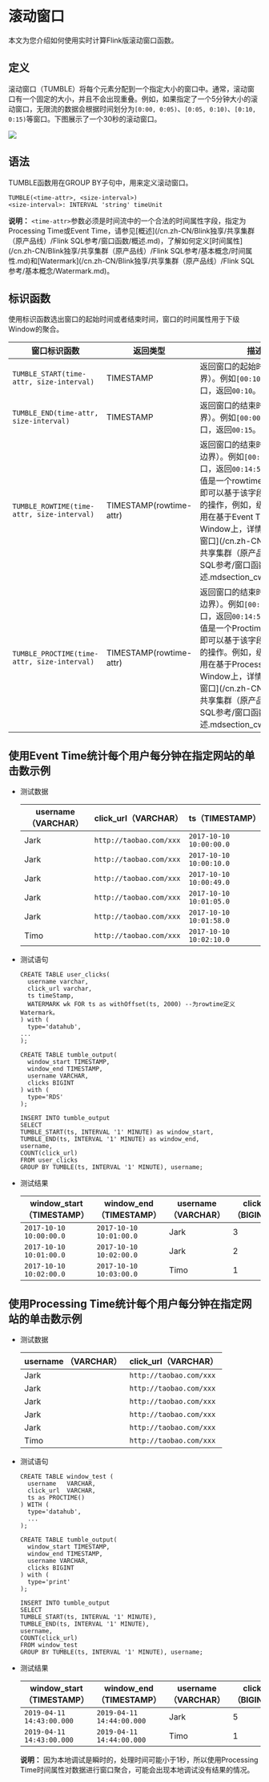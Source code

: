 # 滚动窗口

本文为您介绍如何使用实时计算Flink版滚动窗口函数。

## 定义

滚动窗口（TUMBLE）将每个元素分配到一个指定大小的窗口中。通常，滚动窗口有一个固定的大小，并且不会出现重叠。例如，如果指定了一个5分钟大小的滚动窗口，无限流的数据会根据时间划分为`[0:00, 0:05)`、`[0:05, 0:10)`、`[0:10, 0:15)`等窗口。下图展示了一个30秒的滚动窗口。

![](https://static-aliyun-doc.oss-cn-hangzhou.aliyuncs.com/assets/img/zh-CN/7284359951/p34298.png)

## 语法

TUMBLE函数用在GROUP BY子句中，用来定义滚动窗口。

```
TUMBLE(<time-attr>, <size-interval>)
<size-interval>: INTERVAL 'string' timeUnit
```

**说明：** `<time-attr>`参数必须是时间流中的一个合法的时间属性字段，指定为Processing Time或Event Time，请参见[概述](/cn.zh-CN/Blink独享/共享集群（原产品线）/Flink SQL参考/窗口函数/概述.md)，了解如何定义[时间属性](/cn.zh-CN/Blink独享/共享集群（原产品线）/Flink SQL参考/基本概念/时间属性.md)和[Watermark](/cn.zh-CN/Blink独享/共享集群（原产品线）/Flink SQL参考/基本概念/Watermark.md)。

## 标识函数

使用标识函数选出窗口的起始时间或者结束时间，窗口的时间属性用于下级Window的聚合。

|窗口标识函数|返回类型|描述|
|------|----|--|
|`TUMBLE_START(time-attr, size-interval)`|TIMESTAMP|返回窗口的起始时间（包含边界）。例如`[00:10,00:15)`窗口，返回`00:10`。|
|`TUMBLE_END(time-attr, size-interval)`|TIMESTAMP|返回窗口的结束时间（包含边界）。例如`[00:00, 00:15]`窗口，返回`00:15`。|
|`TUMBLE_ROWTIME(time-attr, size-interval)`|TIMESTAMP\(rowtime-attr\)|返回窗口的结束时间（不包含边界）。例如`[00:00, 00:15]`窗口，返回`00:14:59.999`。返回值是一个rowtime attribute，即可以基于该字段做时间属性的操作，例如，级联窗口只能用在基于Event Time的Window上，详情请参见[级联窗口](/cn.zh-CN/Blink独享/共享集群（原产品线）/Flink SQL参考/窗口函数/概述.mdsection_cwf_1kt_jhb)。|
|`TUMBLE_PROCTIME(time-attr, size-interval)`|TIMESTAMP\(rowtime-attr\)|返回窗口的结束时间（不包含边界）。例如`[00:00, 00:15]`窗口，返回`00:14:59.999`。返回值是一个Proctime Attribute，即可以基于该字段做时间属性的操作。例如，级联窗口只能用在基于Processing Time的Window上，详情请参见[级联窗口](/cn.zh-CN/Blink独享/共享集群（原产品线）/Flink SQL参考/窗口函数/概述.mdsection_cwf_1kt_jhb)。|

## 使用Event Time统计每个用户每分钟在指定网站的单击数示例

-   测试数据

    |username（VARCHAR）|click\_url（VARCHAR）|ts（TIMESTAMP）|
    |-----------------|-------------------|-------------|
    |Jark|`http://taobao.com/xxx`|`2017-10-10 10:00:00.0`|
    |Jark|`http://taobao.com/xxx`|`2017-10-10 10:00:10.0`|
    |Jark|`http://taobao.com/xxx`|`2017-10-10 10:00:49.0`|
    |Jark|`http://taobao.com/xxx`|`2017-10-10 10:01:05.0`|
    |Jark|`http://taobao.com/xxx`|`2017-10-10 10:01:58.0`|
    |Timo|`http://taobao.com/xxx`|`2017-10-10 10:02:10.0`|

-   测试语句

    ```
    CREATE TABLE user_clicks(
      username varchar,
      click_url varchar,
      ts timeStamp,
      WATERMARK wk FOR ts as withOffset(ts, 2000) --为rowtime定义Watermark。
    ) with (
      type='datahub',
    ...
    );
    
    CREATE TABLE tumble_output(
      window_start TIMESTAMP,
      window_end TIMESTAMP,
      username VARCHAR,
      clicks BIGINT
    ) with (
      type='RDS'
    );
    
    INSERT INTO tumble_output
    SELECT
    TUMBLE_START(ts, INTERVAL '1' MINUTE) as window_start,
    TUMBLE_END(ts, INTERVAL '1' MINUTE) as window_end,
    username,
    COUNT(click_url)
    FROM user_clicks
    GROUP BY TUMBLE(ts, INTERVAL '1' MINUTE), username;
    ```

-   测试结果

    |window\_start （TIMESTAMP）|window\_end （TIMESTAMP）|username（VARCHAR）|clicks（BIGINT）|
    |-------------------------|-----------------------|-----------------|--------------|
    |`2017-10-10 10:00:00.0`|`2017-10-10 10:01:00.0`|Jark|3|
    |`2017-10-10 10:01:00.0`|`2017-10-10 10:02:00.0`|Jark|2|
    |`2017-10-10 10:02:00.0`|`2017-10-10 10:03:00.0`|Timo|1|


## 使用Processing Time统计每个用户每分钟在指定网站的单击数示例

-   测试数据

    |username （VARCHAR）|click\_url（VARCHAR）|
    |------------------|-------------------|
    |Jark|`http://taobao.com/xxx`|
    |Jark|`http://taobao.com/xxx`|
    |Jark|`http://taobao.com/xxx`|
    |Jark|`http://taobao.com/xxx`|
    |Jark|`http://taobao.com/xxx`|
    |Timo|`http://taobao.com/xxx`|

-   测试语句

    ```
    CREATE TABLE window_test (
      username   VARCHAR,
      click_url  VARCHAR,
      ts as PROCTIME()
    ) WITH (
      type='datahub',
      ...
    );
    
    CREATE TABLE tumble_output(
      window_start TIMESTAMP,
      window_end TIMESTAMP,
      username VARCHAR,
      clicks BIGINT
    ) with (
      type='print'
    );
    
    INSERT INTO tumble_output
    SELECT
    TUMBLE_START(ts, INTERVAL '1' MINUTE),
    TUMBLE_END(ts, INTERVAL '1' MINUTE),
    username,
    COUNT(click_url)
    FROM window_test
    GROUP BY TUMBLE(ts, INTERVAL '1' MINUTE), username;
    ```

-   测试结果

    |window\_start （TIMESTAMP）|window\_end （TIMESTAMP）|username （VARCHAR）|clicks（BIGINT）|
    |-------------------------|-----------------------|------------------|--------------|
    |`2019-04-11 14:43:00.000`|`2019-04-11 14:44:00.000`|Jark|5|
    |`2019-04-11 14:43:00.000`|`2019-04-11 14:44:00.000`|Timo|1|

    **说明：** 因为本地调试是瞬时的，处理时间可能小于1秒，所以使用Processing Time时间属性对数据进行窗口聚合，可能会出现本地调试没有结果的情况。


